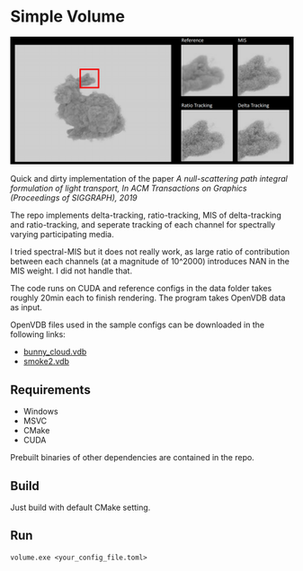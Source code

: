 # Simple Volume

![](gallery/compare.png)

Quick and dirty implementation of the paper *A null-scattering path integral formulation of light transport, In ACM Transactions on Graphics (Proceedings of SIGGRAPH), 2019*

The repo implements delta-tracking, ratio-tracking, MIS of delta-tracking and ratio-tracking, and seperate tracking of each channel for spectrally varying participating media.

I tried spectral-MIS but it does not really work, as large ratio of contribution between each channels (at a magnitude of 10^2000) introduces NAN in the MIS weight. I did not handle that.

The code runs on CUDA and reference configs in the data folder takes roughly 20min each to finish rendering. The program takes OpenVDB data as input. 

OpenVDB files used in the sample configs can be downloaded in the following links:

+ [bunny_cloud.vdb](https://artifacts.aswf.io/io/aswf/openvdb/models/bunny_cloud.vdb/1.0.0/bunny_cloud.vdb-1.0.0.zip)
+ [smoke2.vdb](https://artifacts.aswf.io/io/aswf/openvdb/models/smoke2.vdb/1.0.0/smoke2.vdb-1.0.0.zip)

## Requirements

+ Windows
+ MSVC
+ CMake
+ CUDA

Prebuilt binaries of other dependencies are contained in the repo.

## Build

Just build with default CMake setting.

## Run

```
volume.exe <your_config_file.toml>
```